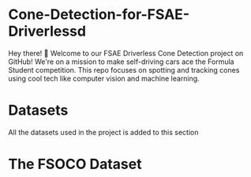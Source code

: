 # Cone-Detection-for-FSAE-Driverlessd
Hey there! 👋 Welcome to our FSAE Driverless Cone Detection project on GitHub! We're on a mission to make self-driving cars ace the Formula Student competition. This repo focuses on spotting and tracking cones using cool tech like computer vision and machine learning.
# Datasets
All the datasets used in the project is added to this section
# The FSOCO Dataset
